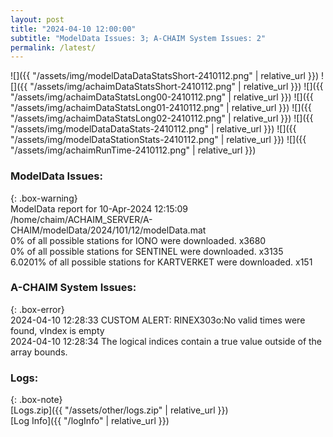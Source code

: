 ```yaml
---
layout: post
title: "2024-04-10 12:00:00"
subtitle: "ModelData Issues: 3; A-CHAIM System Issues: 2"
permalink: /latest/
---
```


![]({{ "/assets/img/modelDataDataStatsShort-2410112.png" | relative_url }})
![]({{ "/assets/img/achaimDataStatsShort-2410112.png" | relative_url }})
![]({{ "/assets/img/achaimDataStatsLong00-2410112.png" | relative_url }})
![]({{ "/assets/img/achaimDataStatsLong01-2410112.png" | relative_url }})
![]({{ "/assets/img/achaimDataStatsLong02-2410112.png" | relative_url }})
![]({{ "/assets/img/modelDataDataStats-2410112.png" | relative_url }})
![]({{ "/assets/img/modelDataStationStats-2410112.png" | relative_url }})
![]({{ "/assets/img/achaimRunTime-2410112.png" | relative_url }})


### ModelData Issues:  
  
{: .box-warning}  
 ModelData report for 10-Apr-2024 12:15:09   
 /home/chaim/ACHAIM_SERVER/A-CHAIM/modelData/2024/101/12/modelData.mat   
 0% of all possible stations for IONO were downloaded. x3680   
 0% of all possible stations for SENTINEL were downloaded. x3135   
 6.0201% of all possible stations for KARTVERKET were downloaded. x151   
  
### A-CHAIM System Issues:  
  
{: .box-error}  
2024-04-10 12:28:33 CUSTOM ALERT: RINEX303o:No valid times were found, vIndex is empty  
2024-04-10 12:28:34 The logical indices contain a true value outside of the array bounds.  

### Logs:  
  
{: .box-note}  
[Logs.zip]({{ "/assets/other/logs.zip" | relative_url }})  
[Log Info]({{ "/logInfo" | relative_url }})  
